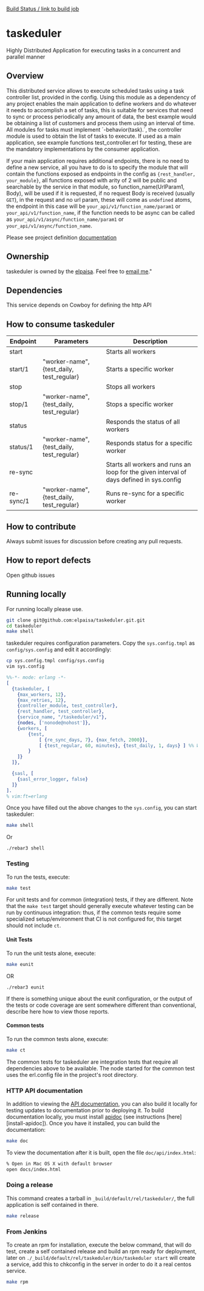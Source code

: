 [Build Status / link to build job](#)

# taskeduler

Highly Distributed Application for executing tasks in a concurrent and parallel manner

## Overview

This distributed service allows to execute scheduled tasks using a task controller list, provided in the config.
Using this module as a dependency of any project enables the main application to define workers and do 
whatever it needs to accomplish a set of tasks, this is suitable for services that need to sync or process periodically
any amount of data, the best example would be obtaining a list of customers and process them using an interval of time.
All modules for tasks must implement ´-behavior(task).´, the controller module is used to obtain the list of tasks to 
execute. If used as a main application, see example functions test_controller.erl for
testing, these are the mandatory implementations by the consumer application.

If your main application requires additional endpoints, there is no need to define a new service, all you have
to do is to specify the module that will contain the functions exposed as endpoints in the config as `{rest_handler, your_module}`, 
all functions exposed with arity of 2 will be public and searchable by the service in that module, so function_name(UrlParam1, Body), 
will be used if it is requested, if no request Body is received (usually `GET`), in the request and no url param, these will come as 
`undefined` atoms, the endpoint in this case will be `your_api/v1/function_name/param1` or `your_api/v1/function_name`, 
if the function needs to be async can be called as `your_api/v1/async/function_name/param1` or `your_api/v1/async/function_name`.

Please see project definition [documentation][api-documentation]

## Ownership

taskeduler is owned by the [elpaisa][email]. Feel free to [email me][email]."

## Dependencies

This service depends on Cowboy for defining the http API


## How to consume taskeduler

Endpoint | Parameters | Description
----- | ----------- | --------
start |  | Starts all workers
start/1 | "worker-name", {test_daily, test_regular}  | Starts a specific worker
stop | | Stops all workers
stop/1 | "worker-name", {test_daily, test_regular} | Stops a specific worker
status | | Responds the status of all workers
status/1 | "worker-name", {test_daily, test_regular} | Responds status for a specific worker
re-sync | | Starts all workers and runs an loop for the given interval of days defined in sys.config
re-sync/1 | "worker-name", {test_daily, test_regular} | Runs re-sync for a specific worker


## How to contribute

Always submit issues for discussion before creating any pull requests.

## How to report defects

Open github issues

## Running locally

For running locally please use.

```sh
git clone git@github.com:elpaisa/taskeduler.git.git
cd taskeduler
make shell
```

taskeduler requires configuration parameters. Copy the 
`sys.config.tmpl` as `config/sys.config` and edit it accordingly:

```sh
cp sys.config.tmpl config/sys.config
vim sys.config
```

```erlang
%%-*- mode: erlang -*-
[
  {taskeduler, [
    {max_workers, 12},
    {max_retries, 12},
    {controller_module, test_controller},
    {rest_handler, test_controller},
    {service_name, "/taskeduler/v1"},
    {nodes, ['nonode@nohost']},
    {workers, [
        {test,
            [ {re_sync_days, 7}, {max_fetch, 2000}],
            [ {test_regular, 60, minutes}, {test_daily, 1, days} ] %% Worker definitions
        }
    ]}
  ]},

  {sasl, [
    {sasl_error_logger, false}
  ]}
].
% vim:ft=erlang

```

Once you have filled out the above changes to the `sys.config`, you can start
taskeduler:

```sh
make shell
```

Or

```
./rebar3 shell
```

### Testing

To run the tests, execute:

```sh
make test
```

For unit tests and for common (integration) tests, if they are different. Note that the `make test` target should generally execute whatever
testing can be run by continuous integration: thus, if the common tests require some specialized
setup/environment that CI is not configured for, this target should not include `ct`.

#### Unit Tests

To run the unit tests alone, execute:

```sh
make eunit
```

OR 

```
./rebar3 eunit
```


If there is something unique about the eunit configuration, or the output of the tests or code
coverage are sent somewhere different than conventional, describe here how to view those reports.

#### Common tests

To run the common tests alone, execute:

```sh
make ct
```

The common tests for taskeduler are integration tests that require all dependencies above to be
available. The node started for the common test uses the erl.config file in the project's root
directory.


### HTTP API documentation

In addition to viewing the [API documentation][api-documentation], you can also build it locally
for testing updates to documentation prior to deploying it. To build documentation locally, you
must install [apidoc][apidoc] (see instructions [here][install-apidoc]). Once you have it
installed, you can build the documentation:

```sh
make doc
```

To view the documentation after it is built, open the file `doc/api/index.html`:

```sh
% Open in Mac OS X with default browser
open docs/index.html
```

### Doing a release

This command creates a tarball in `_build/default/rel/taskeduler/`, the full application
is self contained in there.

```sh
make release
```


### From Jenkins

To create an rpm for installation, execute the below command, that will do test, create a self
contained release and build an rpm ready for deployment, later on 
`./_build/default/rel/taskeduler/bin/taskeduler start` will create a service, add
this to chkconfig in the server in order to do it a real centos service.

```sh
make rpm
```

[design-doc]: #
[email]: mailto:clientes@desarrollowebmedellin.com
[api-documentation]: https://elpaisa.github.io/taskeduler/
[apidoc]: http://apidocjs.com

<!--- vim: sw=4 et ts=4 -->
